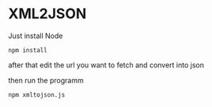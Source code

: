 # XML2JSON

Just install Node 
```
npm install
```
after that edit the url you want to fetch and convert into json 

then run the programm
```
npm xmltojson.js
```
